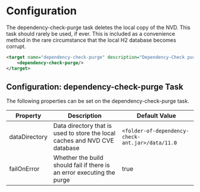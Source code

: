 Configuration
====================
The dependency-check-purge task deletes the local copy of the NVD. This task
should rarely be used, if ever. This is included as a convenience method in
the rare circumstance that the local H2 database becomes corrupt.

```xml
<target name="dependency-check-purge" description="Dependency-Check purge">
    <dependency-check-purge/>
</target>
```

Configuration: dependency-check-purge Task
--------------------
The following properties can be set on the dependency-check-purge task.

 Property      | Description                                                                | Default Value                                    
---------------|----------------------------------------------------------------------------|--------------------------------------------------
 dataDirectory | Data directory that is used to store the local caches and NVD CVE database | `<folder-of-dependency-check-ant.jar>/data/11.0` 
 failOnError   | Whether the build should fail if there is an error executing the purge     | true                                             

